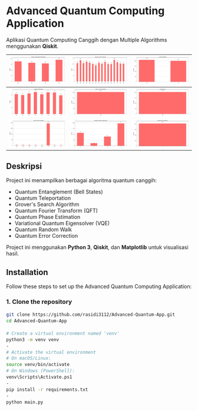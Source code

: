 
# Advanced Quantum Computing Application

Aplikasi Quantum Computing Canggih dengan Multiple Algorithms menggunakan **Qiskit**.


| ![Entanglement](images/Figure_2.png) | ![Teleportation](images/Figure_5.png) | ![Grover](images/Figure_10.png)|
|-----------------------------------------|-------------------------------------------|-------------------------------|
| ![QFT](images/Figure_3.png)                  | ![Phase Estimation](images/Figure_6.png)    | ![VQE](images/Figure_8.png)       |
| ![Quantum Walk](images/Figure_4.png)        | ![Error Correction](images/Figure_7.png)    | ![Custom GHZ](images/Figure_9.png) |



## Deskripsi
Project ini menampilkan berbagai algoritma quantum canggih:
- Quantum Entanglement (Bell States)
- Quantum Teleportation
- Grover's Search Algorithm
- Quantum Fourier Transform (QFT)
- Quantum Phase Estimation
- Variational Quantum Eigensolver (VQE)
- Quantum Random Walk
- Quantum Error Correction

Project ini menggunakan **Python 3**, **Qiskit**, dan **Matplotlib** untuk visualisasi hasil.

## Installation

Follow these steps to set up the Advanced Quantum Computing Application:

### 1. Clone the repository

```bash
git clone https://github.com/rasidi3112/Advanced-Quantum-App.git
cd Advanced-Quantum-App

# Create a virtual environment named 'venv'
python3 -m venv venv
-
# Activate the virtual environment
# On macOS/Linux:
source venv/bin/activate
# On Windows (PowerShell):
venv\Scripts\Activate.ps1
-
pip install -r requirements.txt
-
python main.py

